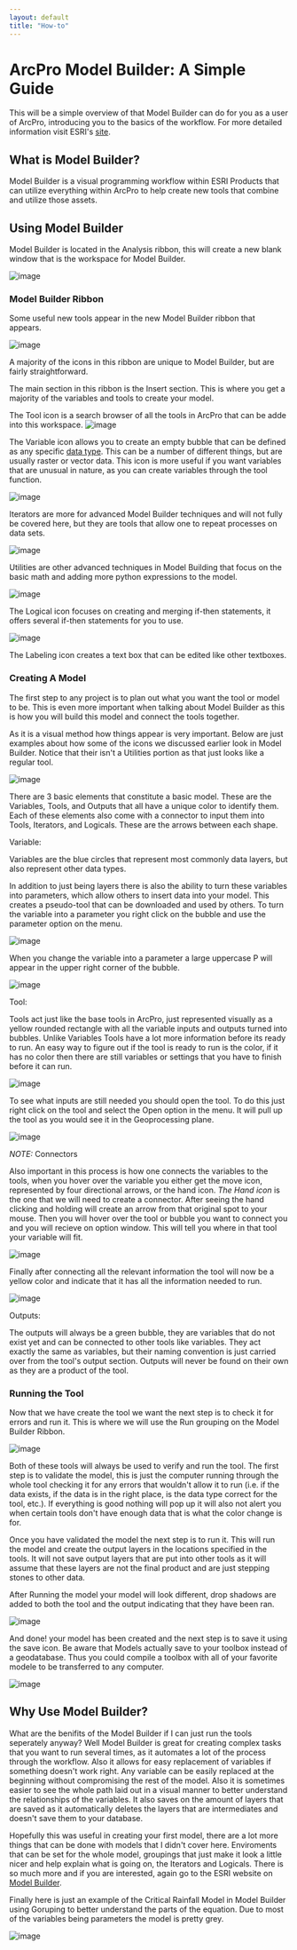 ```yaml
---
layout: default
title: "How-to"
---
```


# ArcPro Model Builder: A Simple Guide
 This will be a simple overview of that Model Builder can do for you as a user of ArcPro, introducing you to the basics of the workflow.
  For more detailed information visit ESRI's [site](https://pro.arcgis.com/en/pro-app/help/analysis/geoprocessing/modelbuilder/what-is-modelbuilder-.htm).

## What is Model Builder?
 Model Builder is a visual programming workflow within ESRI Products that can utilize everything within ArcPro to help create new tools that combine and utilize those assets. 
 
 ## Using Model Builder
  Model Builder is located in the Analysis ribbon, this will create a new blank window that is the workspace for Model Builder.
  
  ![image](https://user-images.githubusercontent.com/60631222/76147496-cb30e300-606a-11ea-97cf-f7ff89c21fd7.png)

### Model Builder Ribbon

Some useful new tools appear in the new Model Builder ribbon that appears. 

![image](https://user-images.githubusercontent.com/60631222/76253875-d9752f80-6221-11ea-84b9-a3374be59f87.png)

A majority of the icons in this ribbon are unique to Model Builder, but are fairly straightforward.

The main section in this ribbon is the Insert section. This is where you get a majority of the variables and tools to create your model.

The Tool icon is a search browser of all the tools in ArcPro that can be adde into this workspace.
![image](https://user-images.githubusercontent.com/60631222/76255007-cf543080-6223-11ea-87c5-72cac9c7b7e6.png)

The Variable icon allows you to create an empty bubble that can be defined as any specific [data type](https://pro.arcgis.com/en/pro-app/help/analysis/geoprocessing/modelbuilder/modelbuilder-vocabulary.htm). This can be a number of different things, but are usually raster or vector data. This icon is more useful if you want variables that are unusual in nature, as you can create variables through the tool function.

![image](https://user-images.githubusercontent.com/60631222/76255633-e21b3500-6224-11ea-93b0-ad6ceda21f8e.png)

Iterators are more for advanced Model Builder techniques and will not fully be covered here, but they are tools that allow one to repeat processes on data sets.

![image](https://user-images.githubusercontent.com/60631222/76256125-c6645e80-6225-11ea-86c9-ea91bc58c19c.png)

Utilities are other advanced techniques in Model Building that focus on the basic math and adding more python expressions to the model.

![image](https://user-images.githubusercontent.com/60631222/76256831-f6f8c800-6226-11ea-91c4-63d572b84de4.png)

The Logical icon focuses on creating and merging if-then statements, it offers several if-then statements for you to use.

![image](https://user-images.githubusercontent.com/60631222/76257123-75ee0080-6227-11ea-84a3-e6e378f7b843.png)

The Labeling icon creates a text box that can be edited like other textboxes.

### Creating A Model

The first step to any project is to plan out what you want the tool or model to be. This is even more important when talking about Model Builder as this is how you will build this model and connect the tools together.

As it is a visual method how things appear is very important. Below are just examples about how some of the icons we discussed earlier look in Model Builder. Notice that their isn't a Utilities portion as that just looks like a regular tool.

![image](https://user-images.githubusercontent.com/60631222/76470610-f303ac00-63c6-11ea-9c1b-e5f2fa1cc8c8.png)

There are 3 basic elements that constitute a basic model. These are the Variables, Tools, and Outputs that all have a unique color to identify them. Each of these elements also come with a connector to input them into Tools, Iterators, and Logicals. These are the arrows between each shape.

Variable:

Variables are the blue circles that represent most commonly data layers, but also represent other data types.

In addition to just being layers there is also the ability to turn these variables into parameters, which allow others to insert data into your model. This creates a pseudo-tool that can be downloaded and used by others. To turn the variable into a parameter you right click on the bubble and use the parameter option on the menu.

![image](https://user-images.githubusercontent.com/60631222/76626642-e8086300-650f-11ea-8480-6c8b9b159f5e.png)

When you change the variable into a parameter a large uppercase P will appear in the upper right corner of the bubble.

![image](https://user-images.githubusercontent.com/60631222/76627230-06229300-6511-11ea-9b9a-4eed492d8ab1.png)

Tool: 

Tools act just like the base tools in ArcPro, just represented visually as a yellow rounded rectangle with all the variable inputs and outputs turned into bubbles. Unlike Variables Tools have a lot more information before its ready to run. An easy way to figure out if the tool is ready to run is the color, if it has no color then there are still variables or settings that you have to finish before it can run.

![image](https://user-images.githubusercontent.com/60631222/76627710-e344ae80-6511-11ea-8346-23b82710c494.png)
 
 To see what inputs are still needed you should open the tool. To do this just right click on the tool and select the Open option in the menu. It will pull up the tool as you would see it in the Geoprocessing plane.
 
 ![image](https://user-images.githubusercontent.com/60631222/76627978-60702380-6512-11ea-8969-d3ba177dc173.png)
 
 *NOTE:* Connectors
 
 Also important in this process is how one connects the variables to the tools, when you hover over the variable you either get the move icon, represented by four directional arrows, or the hand icon. *The Hand icon* is the one that we will need to create a connector. After seeing the hand clicking and holding will create an arrow from that original spot to your mouse. Then you will hover over the tool or bubble you want to connect you and you will recieve on option window. This will tell you where in that tool your variable will fit.

![image](https://user-images.githubusercontent.com/60631222/76627636-b85a5a80-6511-11ea-98e1-6a638df62dba.png)

Finally after connecting all the relevant information the tool will now be a yellow color and indicate that it has all the information needed to run. 

![image](https://user-images.githubusercontent.com/60631222/76628658-76caaf00-6513-11ea-9b02-c8daf07644d5.png)

Outputs:

The outputs will always be a green bubble, they are variables that do not exist yet and can be connected to other tools like variables. They act exactly the same as variables, but their naming convention is just carried over from the tool's output section. Outputs will never be found on their own as they are a product of the tool.

### Running the Tool

Now that we have create the tool we want the next step is to check it for errors and run it. This is where we will use the Run grouping on the Model Builder Ribbon.

![image](https://user-images.githubusercontent.com/60631222/76629321-7848a700-6514-11ea-8655-45534c79dca6.png)

Both of these tools will always be used to verify and run the tool. The first step is to validate the model, this is just the computer running through the whole tool checking it for any errors that wouldn't allow it to run (i.e. if the data exists, if the data is in the right place, is the data type correct for the tool, etc.). If everything is good nothing will pop up it will also not alert you when certain tools don't have enough data that is what the color change is for.

Once you have validated the model the next step is to run it. This will run the model and create the output layers in the locations specified in the tools. It will not save output layers that are put into other tools as it will assume that these layers are not the final product and are just stepping stones to other data.

After Running the model your model will look different, drop shadows are added to both the tool and the output indicating that they have been ran.

![image](https://user-images.githubusercontent.com/60631222/76630183-f6597d80-6515-11ea-8997-b6c80c295d9b.png)

And done! your model has been created and the next step is to save it using the save icon. Be aware that Models actually save to your toolbox instead of a geodatabase. Thus you could compile a toolbox with all of your favorite modele to be transferred to any computer.

![image](https://user-images.githubusercontent.com/60631222/76630410-54866080-6516-11ea-8e0f-2d6f37d2ecd1.png)

## Why Use Model Builder?

What are the benifits of the Model Builder if I can just run the tools seperately anyway? Well Model Builder is great for creating complex tasks that you want to run several times, as it automates a lot of the process through the workflow. Also it allows for easy replacement of variables if something doesn't work right. Any variable can be easily replaced at the beginning without compromising the rest of the model. Also it is sometimes easier to see the whole path laid out in a visual manner to better understand the relationships of the variables. It also saves on the amount of layers that are saved as it automatically deletes the layers that are intermediates and doesn't save them to your database.

Hopefully this was useful in creating your first model, there are a lot more things that can be done with models that I didn't cover here. Enviroments that can be set for the whole model, groupings that just make it look a little nicer and help explain what is going on, the Iterators and Logicals. There is so much more and if you are interested, again go to the ESRI website on [Model Builder](https://pro.arcgis.com/en/pro-app/help/analysis/geoprocessing/modelbuilder/what-is-modelbuilder-.htm).

Finally here is just an example of the Critical Rainfall Model in Model Builder using Goruping to better understand the parts of the equation. Due to most of the variables being parameters the model is pretty grey.

![image](https://user-images.githubusercontent.com/60631222/76631093-7af8cb80-6517-11ea-90d7-0e105ad35efe.png)
